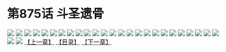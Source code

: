 # 第875话 斗圣遗骨
![](https://mhpic.xiaomingtaiji.net/comic/D/斗破苍穹/第875话F0_296861/1.jpg-zymk.middle.webp)
![](https://mhpic.xiaomingtaiji.net/comic/D/斗破苍穹/第875话F0_296861/2.jpg-zymk.middle.webp)
![](https://mhpic.xiaomingtaiji.net/comic/D/斗破苍穹/第875话F0_296861/3.jpg-zymk.middle.webp)
![](https://mhpic.xiaomingtaiji.net/comic/D/斗破苍穹/第875话F0_296861/4.jpg-zymk.middle.webp)
![](https://mhpic.xiaomingtaiji.net/comic/D/斗破苍穹/第875话F0_296861/5.jpg-zymk.middle.webp)
![](https://mhpic.xiaomingtaiji.net/comic/D/斗破苍穹/第875话F0_296861/6.jpg-zymk.middle.webp)
![](https://mhpic.xiaomingtaiji.net/comic/D/斗破苍穹/第875话F0_296861/7.jpg-zymk.middle.webp)
![](https://mhpic.xiaomingtaiji.net/comic/D/斗破苍穹/第875话F0_296861/8.jpg-zymk.middle.webp)
![](https://mhpic.xiaomingtaiji.net/comic/D/斗破苍穹/第875话F0_296861/9.jpg-zymk.middle.webp)
![](https://mhpic.xiaomingtaiji.net/comic/D/斗破苍穹/第875话F0_296861/10.jpg-zymk.middle.webp)
![](https://mhpic.xiaomingtaiji.net/comic/D/斗破苍穹/第875话F0_296861/11.jpg-zymk.middle.webp)
![](https://mhpic.xiaomingtaiji.net/comic/D/斗破苍穹/第875话F0_296861/12.jpg-zymk.middle.webp)
![](https://mhpic.xiaomingtaiji.net/comic/D/斗破苍穹/第875话F0_296861/13.jpg-zymk.middle.webp)
![](https://mhpic.xiaomingtaiji.net/comic/D/斗破苍穹/第875话F0_296861/14.jpg-zymk.middle.webp)
![](https://mhpic.xiaomingtaiji.net/comic/D/斗破苍穹/第875话F0_296861/15.jpg-zymk.middle.webp)
![](https://mhpic.xiaomingtaiji.net/comic/D/斗破苍穹/第875话F0_296861/16.jpg-zymk.middle.webp)
![](https://mhpic.xiaomingtaiji.net/comic/D/斗破苍穹/第875话F0_296861/17.jpg-zymk.middle.webp)
![](https://mhpic.xiaomingtaiji.net/comic/D/斗破苍穹/第875话F0_296861/18.jpg-zymk.middle.webp)
![](https://mhpic.xiaomingtaiji.net/comic/D/斗破苍穹/第875话F0_296861/19.jpg-zymk.middle.webp)
![](https://mhpic.xiaomingtaiji.net/comic/D/斗破苍穹/第875话F0_296861/20.jpg-zymk.middle.webp)
![](https://mhpic.xiaomingtaiji.net/comic/D/斗破苍穹/第875话F0_296861/21.jpg-zymk.middle.webp)
![](https://mhpic.xiaomingtaiji.net/comic/D/斗破苍穹/第875话F0_296861/22.jpg-zymk.middle.webp)
![](https://mhpic.xiaomingtaiji.net/comic/D/斗破苍穹/第875话F0_296861/23.jpg-zymk.middle.webp)
![](https://mhpic.xiaomingtaiji.net/comic/D/斗破苍穹/第875话F0_296861/24.jpg-zymk.middle.webp)
![](https://mhpic.xiaomingtaiji.net/comic/D/斗破苍穹/第875话F0_296861/25.jpg-zymk.middle.webp)
![](https://mhpic.xiaomingtaiji.net/comic/D/斗破苍穹/第875话F0_296861/26.jpg-zymk.middle.webp)
![](https://mhpic.xiaomingtaiji.net/comic/D/斗破苍穹/第875话F0_296861/27.jpg-zymk.middle.webp)
[【上一章】](./878.md)
[【目录】](./READMD.md)
[【下一章】](./880.md)
